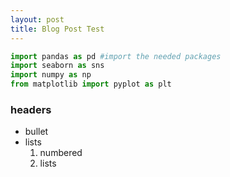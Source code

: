 ```yaml
---
layout: post
title: Blog Post Test
---
```



```python
import pandas as pd #import the needed packages
import seaborn as sns
import numpy as np
from matplotlib import pyplot as plt
```

### headers

- bullet
- lists
	1. numbered
	2. lists